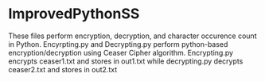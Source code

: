 # ImprovedPythonSS
These files perform encryption, decryption, and character occurence count in Python. Encyrpting.py and Decrypting.py perform python-based encryption/decryption using Ceaser Cipher algorithm. Encrypting.py encrypts ceaser1.txt and stores in out1.txt while decrypting.py decrypts ceaser2.txt and stores in out2.txt
